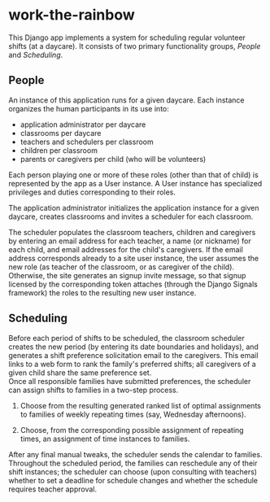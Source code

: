 # work-the-rainbow

This Django app implements a system for scheduling regular volunteer shifts (at a daycare).  It consists of two primary functionality groups, *People* and *Scheduling*.

## People

An instance of this application runs for a given daycare.  Each instance organizes the human participants in its use into: 
- application administrator per daycare
- classrooms per daycare
- teachers and schedulers per classroom
- children per classroom
- parents or caregivers per child (who will be volunteers)

Each person playing one or more of these roles (other than that of child) is represented by the app as a User instance.  A User instance has specialized privileges and duties corresponding to their roles.

The application administrator initializes the application instance for a given daycare, creates classrooms and invites a scheduler for each classroom.  

The scheduler populates the classroom teachers, children and caregivers by entering an email address for each teacher, a name (or nickname) for each child, and email addresses for the child's caregivers.  If the email address corresponds already to a site user instance, the user assumes the new role (as teacher of the classroom, or as caregiver of the child).  Otherwise, the site generates an signup invite message, so that signup licensed by the corresponding token attaches (through the Django Signals framework) the roles to the resulting new user instance.

## Scheduling

Before each period of shifts to be scheduled, the classroom scheduler creates the new period (by entering its date boundaries and holidays), and generates a shift preference solicitation email to the caregivers.
This email links to a web form to rank the family's preferred shifts; all caregivers of a given child share the same preference set.  
Once all responsible families have submitted preferences, the scheduler can assign shifts to families in a two-step process.

1. Choose from the resulting generated ranked list of optimal assignments to families of weekly repeating times (say, Wednesday afternoons).  

2. Choose, from the corresponding possible assignment of repeating times, an assignment of time instances to families.

After any final manual tweaks, the scheduler sends the calendar to families.  Throughout the scheduled period, the families can reschedule any of their shift instances; the scheduler can choose (upon consulting with teachers) whether to set a deadline for schedule changes and whether the schedule requires teacher approval.
